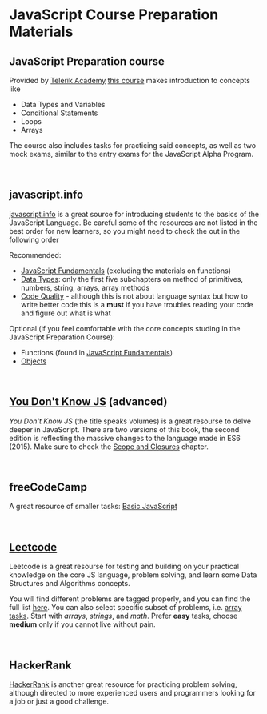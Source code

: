 # JavaScript Course Preparation Materials

## JavaScript Preparation course

Provided by [Telerik Academy](https://www.telerikacademy.com/) [this course](https://learn.telerikacademy.com/course/view.php?id=36) makes introduction to concepts like

- Data Types and Variables
- Conditional Statements
- Loops
- Arrays

The course also includes tasks for practicing said concepts, as well as two mock exams, similar to the entry exams for the JavaScript Alpha Program.

<br>

## javascript.info

[javascript.info](https://javascript.info/) is a great source for introducing students to the basics of the JavaScript Language. Be careful some of the resources are not listed in the best order for new learners, so you might need to check the out in the following order

Recommended:

- [JavaScript Fundamentals](https://javascript.info/first-steps) (excluding the materials on functions)
- [Data Types](https://javascript.info/data-types): only the first five subchapters on method of primitives, numbers, string, arrays, array methods
- [Code Quality](https://javascript.info/code-quality) - although this is not about language syntax but how to write better code this is a **must** if you have troubles reading your code and figure out what is what

Optional (if you feel comfortable with the core concepts studing in the JavaScript Preparation Course):

- Functions (found in [JavaScript Fundamentals](https://javascript.info/first-steps))
- [Objects](https://javascript.info/object-basics)

<br>

## [You Don't Know JS](https://github.com/getify/You-Dont-Know-JS) (advanced)

*You Don't Know JS* (the title speaks volumes) is a great resourse to delve deeper in JavaScript. There are two versions of this book, the second edition is reflecting the massive changes to the language made in ES6 (2015). Make sure to check the [Scope and Closures](https://github.com/getify/You-Dont-Know-JS/blob/2nd-ed/scope-closures/README.md) chapter.

<br>

## freeCodeCamp

A great resource of smaller tasks: [Basic JavaScript](https://www.freecodecamp.org/learn/javascript-algorithms-and-data-structures/#basic-data-structures)

<br>

## [Leetcode](https://leetcode.com/)

Leetcode is a great resourse for testing and building on your practical knowledge on the core JS language, problem solving, and learn some Data Structures and Algorithms concepts.

You will find different problems are tagged properly, and you can find the full list [here](https://leetcode.com/problemset/all/). You can also select specific subset of problems, i.e. [array tasks](https://leetcode.com/tag/array/). Start with *arrays*, *strings*, and *math*. Prefer **easy** tasks, choose **medium** only if you cannot live without pain.

<br>

## HackerRank

[HackerRank](https://www.hackerrank.com) is another great resource for practicing problem solving, although directed to more experienced users and programmers looking for a job or just a good challenge.
